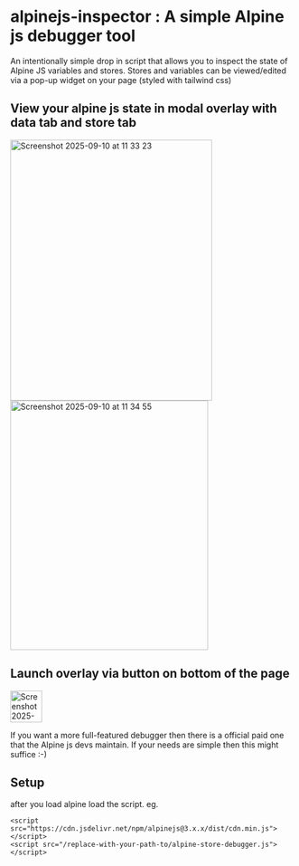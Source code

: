 # alpinejs-inspector : A simple Alpine js debugger tool  
An intentionally simple drop in script that allows you to inspect the state of Alpine JS variables and stores. Stores and variables can be viewed/edited via a pop-up widget on your page (styled with tailwind css) 

## View your alpine js state in modal overlay with data tab and store tab 
<img width="357" height="461" alt="Screenshot 2025-09-10 at 11 33 23" src="https://github.com/user-attachments/assets/e74f7aae-c4e6-44a9-a2b0-6303c05465cf" />
<img width="350" height="441" alt="Screenshot 2025-09-10 at 11 34 55" src="https://github.com/user-attachments/assets/60f79471-6fc5-4b71-bada-f1484f7bd4ec" />

## Launch overlay via button on bottom of the page 
<img width="56" height="56" alt="Screenshot 2025-09-10 at 11 40 28" src="https://github.com/user-attachments/assets/6225c89f-d1bb-4336-8f26-0678d37334fe" />

If you want a more full-featured debugger then there is a official paid one that the Alpine js devs maintain. If your needs are simple then this might suffice :-)  


## Setup
after you load alpine load the script. eg.
```
<script src="https://cdn.jsdelivr.net/npm/alpinejs@3.x.x/dist/cdn.min.js"></script>
<script src="/replace-with-your-path-to/alpine-store-debugger.js"></script>
```
